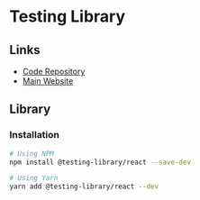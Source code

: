 # Testing Library

## Links

- [Code Repository](https://github.com/testing-library/react-testing-library)
- [Main Website](https://testing-library.com/)

## Library

### Installation

```sh
# Using NPM
npm install @testing-library/react --save-dev

# Using Yarn
yarn add @testing-library/react --dev
```

<!--
@storybook/testing-library
@testing-library/jest-dom
@testing-library/react
@testing-library/react-hooks
@testing-library/user-event
eslint-plugin-testing-library
-->

